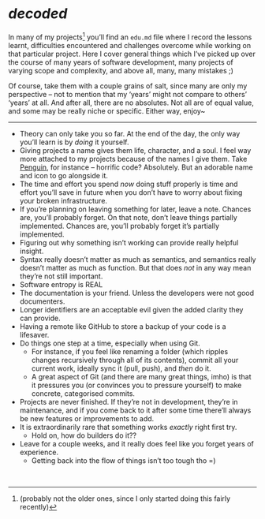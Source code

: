 # *decoded*
<!-- #SQUARK live! feat!
| dest = dev/decoded
| title = decoded
| desc = difficulties, challenges and lessons from years of software development
| head = decoded
| style = dev
| index = dev / notes
| date = 2024 April
-->

<section class="synopsis">

In many of my projects[^old] you’ll find an `edu.md` file where I record the lessons learnt, difficulties encountered and challenges overcome while working on that particular project. Here I cover general things which I’ve picked up over the course of many years of software development, many projects of varying scope and complexity, and above all, many, many mistakes ;)

[^old]: (probably not the older ones, since I only started doing this fairly recently)

Of course, take them with a couple grains of salt, since many are only my perspective – not to mention that my ‘years’ might not compare to others’ ‘years’ at all. And after all, there are no absolutes. Not all are of equal value, and some may be really niche or specific. Either way, enjoy~

</section>


---

- Theory can only take you so far. At the end of the day, the only way you’ll learn is by *doing* it yourself.
- Giving projects a name gives them life, character, and a soul. I feel way more attached to my projects because of the names I give them. Take [Penguin](https://github.com/Sup2point0/PENGUIN), for instance – horrific code? Absolutely. But an adorable name and icon to go alongside it.
- The time and effort you spend *now* doing stuff properly is time and effort you’ll save in future when you don’t have to worry about fixing your broken infrastructure.
- If you’re planning on leaving something for later, leave a note. Chances are, you’ll probably forget. On that note, don’t leave things partially implemented. Chances are, you’ll probably forget it’s partially implemented.
- Figuring out why something isn’t working can provide really helpful insight.
- Syntax really doesn’t matter as much as semantics, and semantics really doesn’t matter as much as function. But that does *not* in any way mean they’re not still important.
- Software entropy is REAL
- The documentation is your friend. Unless the developers were not good documenters.
- Longer identifiers are an acceptable evil given the added clarity they can provide.
- Having a remote like GitHub to store a backup of your code is a lifesaver.
- Do things one step at a time, especially when using Git.
  - For instance, if you feel like renaming a folder (which ripples changes recursively through all of its contents), commit all your current work, ideally sync it (pull, push), and *then* do it.
  - A great aspect of Git (and there are many great things, imho) is that it pressures you (or convinces you to pressure yourself) to make concrete, categorised commits.
- Projects are never finished. If they’re not in development, they’re in maintenance, and if you come back to it after some time there’ll always be new features or improvements to add.
- It is extraordinarily rare that something works *exactly* right first try.
  - Hold on, how do builders do it??
- Leave for a couple weeks, and it really does feel like you forget years of experience.
  - Getting back into the flow of things isn’t too tough tho =)


<br>

